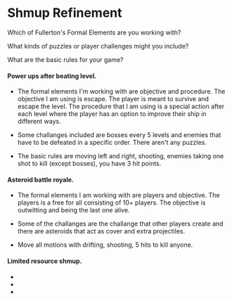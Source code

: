 # Shmup Refinement

Which of Fullerton's Formal Elements are you working with?

What kinds of puzzles or player challenges might you include?

What are the basic rules for your game?

#### Power ups after beating level.

- The formal elements I'm working with are objective and procedure. The objective I am using is escape. The player is meant to survive and escape the level. The procedure that I am using is a special action after each level where the player has an option to improve their ship in different ways. 

- Some challanges included are bosses every 5 levels and enemies that have to be defeated in a specific order. There aren't any puzzles.

- The basic rules are moving left and right, shooting, enemies taking one shot to kill (except bosses), you have 3 hit points.

#### Asteroid battle royale.

- The formal elements I am working with are players and objective. The players is a free for all consisting of 10+ players. The objective is outwitting and being the last one alive. 

- Some of the challanges are the challange that other players create and there are asteroids that act as cover and extra projectiles.  

- Move all motions with drifting, shooting, 5 hits to kill anyone.

#### Limited resource shmup.

-

-

-


